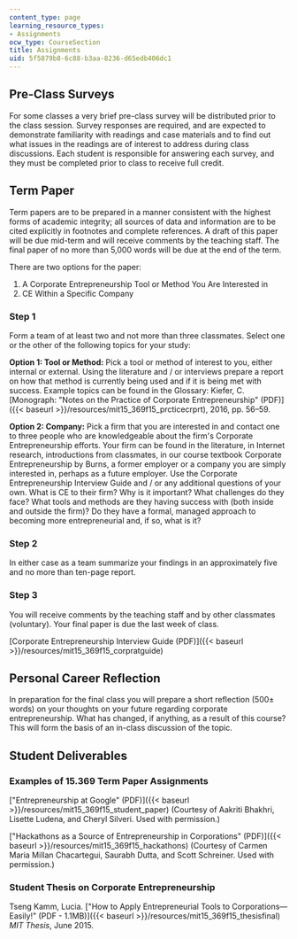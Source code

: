 ```yaml
---
content_type: page
learning_resource_types:
- Assignments
ocw_type: CourseSection
title: Assignments
uid: 5f5879b8-6c88-b3aa-8236-d65edb406dc1
---
```


Pre-Class Surveys
-----------------

For some classes a very brief pre-class survey will be distributed prior to the class session. Survey responses are required, and are expected to demonstrate familiarity with readings and case materials and to find out what issues in the readings are of interest to address during class discussions. Each student is responsible for answering each survey, and they must be completed prior to class to receive full credit.

Term Paper
----------

Term papers are to be prepared in a manner consistent with the highest forms of academic integrity; all sources of data and information are to be cited explicitly in footnotes and complete references. A draft of this paper will be due mid-term and will receive comments by the teaching staff. The final paper of no more than 5,000 words will be due at the end of the term.

There are two options for the paper:

1.  A Corporate Entrepreneurship Tool or Method You Are Interested in
2.  CE Within a Specific Company

### Step 1

Form a team of at least two and not more than three classmates. Select one or the other of the following topics for your study:

**Option 1: Tool or Method:** Pick a tool or method of interest to you, either internal or external. Using the literature and / or interviews prepare a report on how that method is currently being used and if it is being met with success. Example topics can be found in the Glossary: Kiefer, C. [Monograph: "Notes on the Practice of Corporate Entrepreneurship" (PDF)]({{< baseurl >}}/resources/mit15_369f15_prcticecrprt), 2016, pp. 56–59.

**Option 2: Company:** Pick a firm that you are interested in and contact one to three people who are knowledgeable about the firm's Corporate Entrepreneurship efforts. Your firm can be found in the literature, in Internet research, introductions from classmates, in our course textbook Corporate Entrepreneurship by Burns, a former employer or a company you are simply interested in, perhaps as a future employer. Use the Corporate Entrepreneurship Interview Guide and / or any additional questions of your own. What is CE to their firm? Why is it important? What challenges do they face? What tools and methods are they having success with (both inside and outside the firm)? Do they have a formal, managed approach to becoming more entrepreneurial and, if so, what is it?

### Step 2

In either case as a team summarize your findings in an approximately five and no more than ten-page report.

### Step 3

You will receive comments by the teaching staff and by other classmates (voluntary). Your final paper is due the last week of class.

[Corporate Entrepreneurship Interview Guide (PDF)]({{< baseurl >}}/resources/mit15_369f15_corpratguide)

Personal Career Reflection
--------------------------

In preparation for the final class you will prepare a short reflection (500± words) on your thoughts on your future regarding corporate entrepreneurship. What has changed, if anything, as a result of this course? This will form the basis of an in-class discussion of the topic.

Student Deliverables
--------------------

### Examples of 15.369 Term Paper Assignments

["Entrepreneurship at Google" (PDF)]({{< baseurl >}}/resources/mit15_369f15_student_paper) (Courtesy of Aakriti Bhakhri, Lisette Ludena, and Cheryl Silveri. Used with permission.)

["Hackathons as a Source of Entrepreneurship in Corporations" (PDF)]({{< baseurl >}}/resources/mit15_369f15_hackathons) (Courtesy of Carmen Maria Millan Chacartegui, Saurabh Dutta, and Scott Schreiner. Used with permission.)

### Student Thesis on Corporate Entrepreneurship

Tseng Kamm, Lucia. ["How to Apply Entrepreneurial Tools to Corporations—Easily!" (PDF - 1.1MB)]({{< baseurl >}}/resources/mit15_369f15_thesisfinal) _MIT Thesis_, June 2015.